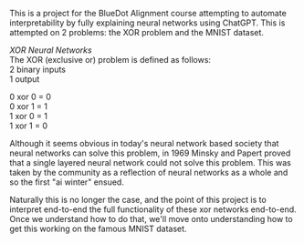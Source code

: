This is a project for the BlueDot Alignment course attempting to automate interpretability by fully explaining neural networks using ChatGPT.
This is attempted on 2 problems: the XOR problem and the MNIST dataset.

*XOR Neural Networks*  
The XOR (exclusive or) problem is defined as follows:  
2 binary inputs   
1 output  

0 xor 0 = 0  
0 xor 1 = 1  
1 xor 0 = 1  
1 xor 1 = 0  

Although it seems obvious in today's neural network based society that neural networks can solve this problem, in 1969 Minsky and Papert proved that a single layered neural network could not solve this problem. This was taken by the community as a reflection of neural networks as a whole and so the first "ai winter" ensued. 

Naturally this is no longer the case, and the point of this project is to interpret end-to-end the full functionality of these xor networks end-to-end. 
Once we understand how to do that, we'll move onto understanding how to get this working on the famous MNIST dataset.

